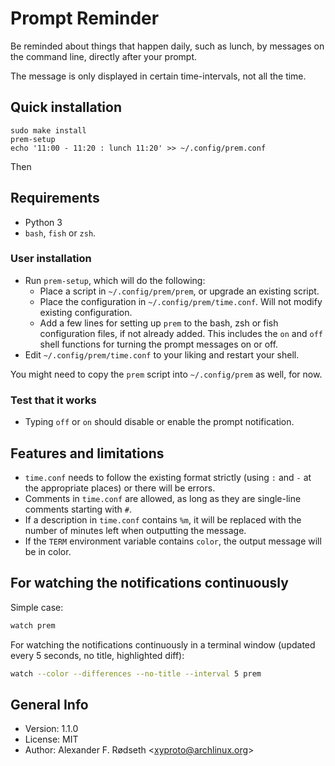 # Prompt Reminder

Be reminded about things that happen daily, such as lunch, by messages on the command line, directly after your prompt.

The message is only displayed in certain time-intervals, not all the time.

## Quick installation

    sudo make install
    prem-setup
    echo '11:00 - 11:20 : lunch 11:20' >> ~/.config/prem.conf

Then

## Requirements

* Python 3
* `bash`, `fish` or `zsh`.

### User installation

* Run `prem-setup`, which will do the following:
  * Place a script in `~/.config/prem/prem`, or upgrade an existing script.
  * Place the configuration in `~/.config/prem/time.conf`. Will not modify existing configuration.
  * Add a few lines for setting up `prem` to the bash, zsh or fish configuration files, if not already added. This includes the `on` and `off` shell functions for turning the prompt messages on or off.
* Edit `~/.config/prem/time.conf` to your liking and restart your shell.

You might need to copy the `prem` script into `~/.config/prem` as well, for now.

### Test that it works

* Typing `off` or `on` should disable or enable the prompt notification.

## Features and limitations

* `time.conf` needs to follow the existing format strictly (using `:` and `-` at the appropriate places) or there will be errors.
* Comments in `time.conf` are allowed, as long as they are single-line comments starting with `#`.
* If a description in `time.conf` contains `%m`, it will be replaced with the number of minutes left when outputting the message.
* If the `TERM` environment variable contains `color`, the output message will be in color.

## For watching the notifications continuously

Simple case:

```sh
watch prem
```

For watching the notifications continuously in a terminal window (updated every 5 seconds, no title, highlighted diff):

```sh
watch --color --differences --no-title --interval 5 prem
```

## General Info

* Version: 1.1.0
* License: MIT
* Author: Alexander F. Rødseth &lt;xyproto@archlinux.org&gt;
